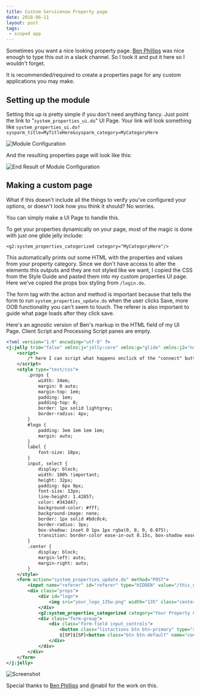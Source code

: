 ```yaml
---
title: Custom Servicenow Property page
date: 2018-06-11
layout: post
tags:
 - scoped app
---
```


Sometimes you want a nice looking property page.  [Ben Phillips](https://community.servicenow.com/community?id=community_user_profile&user=68211265db981fc09c9ffb651f96192d) was nice enough to type this out in a slack channel.  So I took it and put it here so I wouldn't forget.

<!--more-->

It is recommended/required to create a properties page for any custom applications you may make.

## Setting up the module

Setting this up is pretty simple if you don't need anything fancy.  Just point the link to "`system_properties_ui.do`" UI Page.
Your link will look something like `system_properties_ui.do?sysparm_title=MyTitleHere&sysparm_category=MyCategoryHere`

![Module Configuration](/uploads/custom-property-page-2.png)

And the resulting properties page will look like this:

![End Result of Module Configuration](/uploads/custom-property-page-3.png)

## Making a custom page

What if this doesn't include all the things to verify you've configured your options, or doesn't look how you think it should?  No worries.

You can simply make a UI Page to handle this.  

To get your properties dynamically on your page, most of the magic is done with just one glide jelly include:

`<g2:system_properties_categorized category="MyCategoryHere"/>`

This automatically prints out some HTML with the properties and values from your property category.
Since we don't have access to alter the elements this outputs and they are not styled like we want, I copied the CSS from the Style Guide and pasted them into my custom properties UI page. 
Here we've copied the props box styling from `/login.do`.

The form tag with the action and method is important because that tells the form to run `system_properties_update.do` when the user clicks Save, more OOB functionality you can't seem to touch.
The referer is also important to guide what page loads after they click save.

Here's an agnostic version of Ben's markup in the HTML field of my UI Page. Client Script and Processing Script panes are empty.

```xml
<?xml version="1.0" encoding="utf-8" ?>
<j:jelly trim="false" xmlns:j="jelly:core" xmlns:g="glide" xmlns:j2="null" xmlns:g2="null">
    <script>
        /* here I can script what happens onclick of the "connect" button. */
    </script>
    <style type="text/css">
        .props {
            width: 34em;
            margin: 0 auto;
            margin-top: 1em;
            padding: 1em;
            padding-top: 0;
            border: 1px solid lightgrey;
            border-radius: 4px;
        }
        #logo {
            padding: 3em 1em 1em 1em;
            margin: auto;
        }
        label {
            font-size: 18px;
        }
        input, select {
            display: block;
            width: 100% !important; 
            height: 32px;
            padding: 6px 9px;
            font-size: 13px;
            line-height: 1.42857;
            color: #343d47;
            background-color: #fff;
            background-image: none;
            border: 1px solid #bdc0c4;
            border-radius: 3px;
            box-shadow: inset 0 1px 1px rgba(0, 0, 0, 0.075);
            transition: border-color ease-in-out 0.15s, box-shadow ease-in-out 0.15s;
        }
        .center {
            display: block;
            margin-left: auto;
            margin-right: auto;
        }
    </style>
    <form action="system_properties_update.do" method="POST">
        <input name="referer" id="referer" type="HIDDEN" value="/this_ui_pages_url.do"/>
        <div class="props">
            <div id="logo">
                <img src="your_logo_135w.png" width="135" class="center"/>
            </div>
            <g2:system_properties_categorized category="Your Property Category Name"/>
            <div class="form-group">
                <div class="form-field input_controls">
                    <button class="listactions btn btn-primary" type="submit" name="action">${gs.getMessage("Save")}</button>
                    $[SP]$[SP]<button class="btn btn-default" name="connect">Test Connection</button>
                </div>
            </div>
        </div>
    </form>
</j:jelly>
```

![Screenshot](/uploads/custom-property-page-1.png)

Special thanks to [Ben Phillips](https://community.servicenow.com/community?id=community_user_profile&user=68211265db981fc09c9ffb651f96192d) and @nabil for the work on this.